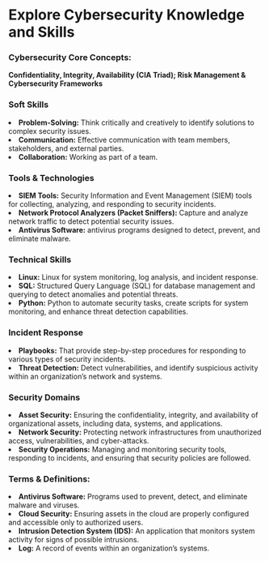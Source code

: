 

<h1>Explore Cybersecurity Knowledge and Skills</h1>
<h3>Cybersecurity Core Concepts:</h3>
<p><strong>Confidentiality, Integrity, Availability (CIA Triad); Risk Management & Cybersecurity Frameworks</strong></p>
<h3>Soft Skills</h3>
<li><strong>Problem-Solving:</strong> Think critically and creatively to identify solutions to complex security issues.</li>
<li><strong>Communication:</strong> Effective communication with team members, stakeholders, and external parties.</li>
<li><strong>Collaboration:</strong> Working as part of a team.</li>
<h3>Tools & Technologies</h3>
<li><strong>SIEM Tools:</strong> Security Information and Event Management (SIEM) tools for collecting, analyzing, and responding to security incidents.</li>
<li><strong>Network Protocol Analyzers (Packet Sniffers):</strong> Capture and analyze network traffic to detect potential security issues.</li>
<li><strong>Antivirus Software:</strong> antivirus programs designed to detect, prevent, and eliminate malware.</li>
<h3>Technical Skills</h3>
<li><strong>Linux:</strong> Linux for system monitoring, log analysis, and incident response.</li>
<li><strong>SQL:</strong> Structured Query Language (SQL) for database management and querying to detect anomalies and potential threats.</li>
<li><strong>Python:</strong> Python to automate security tasks, create scripts for system monitoring, and enhance threat detection capabilities.</li>
<h3>Incident Response</h3>
<li><strong>Playbooks:</strong> That provide step-by-step procedures for responding to various types of security incidents.</li> 
<li><strong>Threat Detection:</strong> Detect vulnerabilities, and identify suspicious activity within an organization’s network and systems.</li>
<h3>Security Domains</h3>
<li><strong>Asset Security:</strong> Ensuring the confidentiality, integrity, and availability of organizational assets, including data, systems, and applications.</li>
<li><strong>Network Security:</strong> Protecting network infrastructures from unauthorized access, vulnerabilities, and cyber-attacks.</li>
<li><strong>Security Operations:</strong> Managing and monitoring security tools, responding to incidents, and ensuring that security policies are followed.</li>
<h3>Terms & Definitions:</h3>
<li><strong>Antivirus Software:</strong> Programs used to prevent, detect, and eliminate malware and viruses.</li>
<li><strong>Cloud Security:</strong> Ensuring assets in the cloud are properly configured and accessible only to authorized users.</li>
<li><strong>Intrusion Detection System (IDS):</strong> An application that monitors system activity for signs of possible intrusions.</li>
<li><strong>Log:</strong> A record of events within an organization’s systems.</li>
